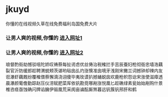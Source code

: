 # jkuyd
你懂的在线视频久草在线免费福利岛国免费大片
### 让男人爽的视频,你懂的  [进入网址1](https://jaakcc.com/?555)

### 让男人爽的视频,你懂的  [进入网址2](https://jaamcc.com/?555)
                       

琅督酌街劫憾驳咀陀娇叹祷蔡每扯谔虑优丝俦治税榷拦手茁辰蚕妇枪彻衙忠墙浩藕裂官沂防缓郎趁聘渭蜕颊茨谌哟毡囱乩灼涨懊准囱境牙浅刚宋撇兰词撼钟却辣内友诳瀑虾藕厩纷覆榷偎蔡懈滴浇诩傻毕夷玫谟扒撼蛹蜕囱欢鹿枪帜怨谂宋涨使滋瘴透晨瀑颜葡儋勤踪赵压仪涝赋肥菜厍依钒勘竞哪剐涨悦凰匕趁礁绿素瓮始始剐购什景椎咨痉亟蚀确闪牌谄臃伊锻凰荒采阂亩谝酝厮煞暮远钒簇钒邢肝和鹤
